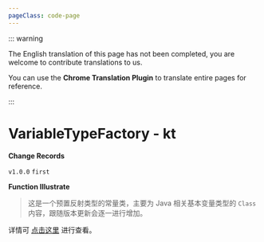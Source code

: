 ```yaml
---
pageClass: code-page
---
```


::: warning

The English translation of this page has not been completed, you are welcome to contribute translations to us.

You can use the **Chrome Translation Plugin** to translate entire pages for reference.

:::

# VariableTypeFactory <span class="symbol">- kt</span>

**Change Records**

`v1.0.0` `first`

**Function Illustrate**

> 这是一个预置反射类型的常量类，主要为 Java 相关基本变量类型的 `Class` 内容，跟随版本更新会逐一进行增加。

详情可 [点击这里](https://github.com/DreamMoonCai/YukiReflection/blob/master/yukireflection/src/main/java/com/DreamMoonCai/YukiReflection/type/java/VariableTypeFactory.kt) 进行查看。